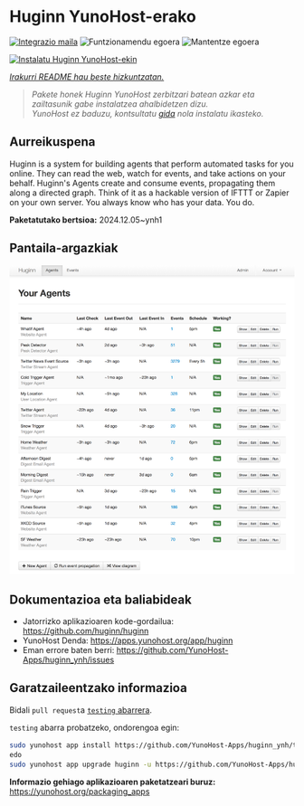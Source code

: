 <!--
Ohart ongi: README hau automatikoki sortu da <https://github.com/YunoHost/apps/tree/master/tools/readme_generator>ri esker
EZ editatu eskuz.
-->

# Huginn YunoHost-erako

[![Integrazio maila](https://apps.yunohost.org/badge/integration/huginn)](https://ci-apps.yunohost.org/ci/apps/huginn/)
![Funtzionamendu egoera](https://apps.yunohost.org/badge/state/huginn)
![Mantentze egoera](https://apps.yunohost.org/badge/maintained/huginn)

[![Instalatu Huginn YunoHost-ekin](https://install-app.yunohost.org/install-with-yunohost.svg)](https://install-app.yunohost.org/?app=huginn)

*[Irakurri README hau beste hizkuntzatan.](./ALL_README.md)*

> *Pakete honek Huginn YunoHost zerbitzari batean azkar eta zailtasunik gabe instalatzea ahalbidetzen dizu.*  
> *YunoHost ez baduzu, kontsultatu [gida](https://yunohost.org/install) nola instalatu ikasteko.*

## Aurreikuspena

Huginn is a system for building agents that perform automated tasks for you online. They can read the web, watch for events, and take actions on your behalf. Huginn's Agents create and consume events, propagating them along a directed graph. Think of it as a hackable version of IFTTT or Zapier on your own server. You always know who has your data. You do.

**Paketatutako bertsioa:** 2024.12.05~ynh1

## Pantaila-argazkiak

![Huginn(r)en pantaila-argazkia](./doc/screenshots/your-agents.png)

## Dokumentazioa eta baliabideak

- Jatorrizko aplikazioaren kode-gordailua: <https://github.com/huginn/huginn>
- YunoHost Denda: <https://apps.yunohost.org/app/huginn>
- Eman errore baten berri: <https://github.com/YunoHost-Apps/huginn_ynh/issues>

## Garatzaileentzako informazioa

Bidali `pull request`a [`testing` abarrera](https://github.com/YunoHost-Apps/huginn_ynh/tree/testing).

`testing` abarra probatzeko, ondorengoa egin:

```bash
sudo yunohost app install https://github.com/YunoHost-Apps/huginn_ynh/tree/testing --debug
edo
sudo yunohost app upgrade huginn -u https://github.com/YunoHost-Apps/huginn_ynh/tree/testing --debug
```

**Informazio gehiago aplikazioaren paketatzeari buruz:** <https://yunohost.org/packaging_apps>
